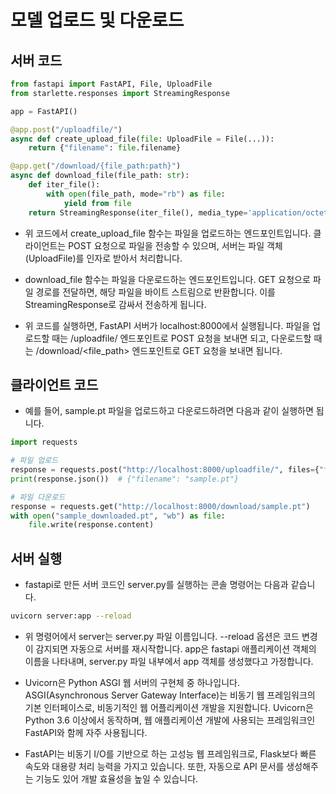 # 모델 업로드 및 다운로드 

## 서버 코드

```python
from fastapi import FastAPI, File, UploadFile
from starlette.responses import StreamingResponse

app = FastAPI()

@app.post("/uploadfile/")
async def create_upload_file(file: UploadFile = File(...)):
    return {"filename": file.filename}

@app.get("/download/{file_path:path}")
async def download_file(file_path: str):
    def iter_file():
        with open(file_path, mode="rb") as file:
            yield from file
    return StreamingResponse(iter_file(), media_type='application/octet-stream')

```

- 위 코드에서 create_upload_file 함수는 파일을 업로드하는 엔드포인트입니다. 클라이언트는 POST 요청으로 파일을 전송할 수 있으며, 서버는 파일 객체(UploadFile)를 인자로 받아서 처리합니다.

- download_file 함수는 파일을 다운로드하는 엔드포인트입니다. GET 요청으로 파일 경로를 전달하면, 해당 파일을 바이트 스트림으로 반환합니다. 이를 StreamingResponse로 감싸서 전송하게 됩니다.

- 위 코드를 실행하면, FastAPI 서버가 localhost:8000에서 실행됩니다. 파일을 업로드할 때는 /uploadfile/ 엔드포인트로 POST 요청을 보내면 되고, 다운로드할 때는 /download/<file_path> 엔드포인트로 GET 요청을 보내면 됩니다. 


## 클라이언트 코드

- 예를 들어, sample.pt 파일을 업로드하고 다운로드하려면 다음과 같이 실행하면 됩니다.

```python
import requests

# 파일 업로드
response = requests.post("http://localhost:8000/uploadfile/", files={"file": open("sample.pt", "rb")})
print(response.json())  # {"filename": "sample.pt"}

# 파일 다운로드
response = requests.get("http://localhost:8000/download/sample.pt")
with open("sample_downloaded.pt", "wb") as file:
    file.write(response.content)

```



## 서버 실행

- fastapi로 만든 서버 코드인 server.py를 실행하는 콘솔 명령어는 다음과 같습니다.

```bash
uvicorn server:app --reload
```

- 위 명령어에서 server는 server.py 파일 이름입니다. --reload 옵션은 코드 변경이 감지되면 자동으로 서버를 재시작합니다. app은 fastapi 애플리케이션 객체의 이름을 나타내며, server.py 파일 내부에서 app 객체를 생성했다고 가정합니다.

- Uvicorn은 Python ASGI 웹 서버의 구현체 중 하나입니다. ASGI(Asynchronous Server Gateway Interface)는 비동기 웹 프레임워크의 기본 인터페이스로, 비동기적인 웹 어플리케이션 개발을 지원합니다. Uvicorn은 Python 3.6 이상에서 동작하며, 웹 애플리케이션 개발에 사용되는 프레임워크인 FastAPI와 함께 자주 사용됩니다.

- FastAPI는 비동기 I/O를 기반으로 하는 고성능 웹 프레임워크로, Flask보다 빠른 속도와 대용량 처리 능력을 가지고 있습니다. 또한, 자동으로 API 문서를 생성해주는 기능도 있어 개발 효율성을 높일 수 있습니다.
